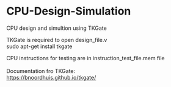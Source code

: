 # CPU-Design-Simulation
CPU design and simultion using TKGate

TKGate is required to open design_file.v <br />
sudo apt-get install tkgate   <br />

CPU instructions for testing are in instruction_test_file.mem file <br />
<br />
Documentation fro TKGate: <br />
https://bnoordhuis.github.io/tkgate/


